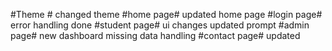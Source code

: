 #Theme #
changed theme
#home page#
updated home page
#login page#
error handling done 
#student page#
ui changes 
updated prompt
#admin page#
new dashboard
missing data handling 
#contact page#
updated
